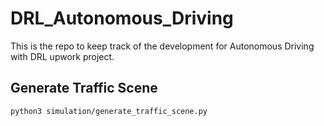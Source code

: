 # DRL_Autonomous_Driving
This is the repo to keep track of the development for Autonomous Driving with DRL upwork project.

## Generate Traffic Scene

```bash
python3 simulation/generate_traffic_scene.py
```
